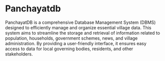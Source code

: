 # Panchayatdb
PanchayatDB is a comprehensive Database Management System (DBMS) designed to efficiently manage and organize essential village data. This system aims to streamline the storage and retrieval of information related to population, households, government schemes, news, and village administration. By providing a user-friendly interface, it ensures easy access to data for local governing bodies, residents, and other stakeholders. 

